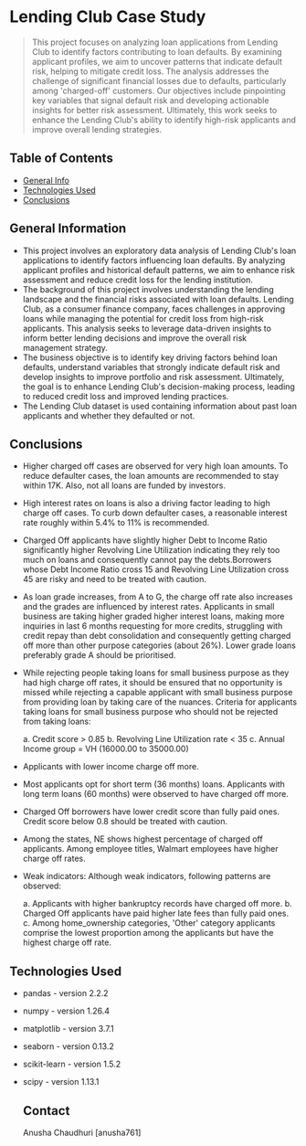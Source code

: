 # Lending Club Case Study
> This project focuses on analyzing loan applications from Lending Club to identify factors contributing to loan defaults. By examining applicant profiles, we aim to uncover patterns that indicate default risk, helping to mitigate credit loss. The analysis addresses the challenge of significant financial losses due to defaults, particularly among 'charged-off' customers. Our objectives include pinpointing key variables that signal default risk and developing actionable insights for better risk assessment. Ultimately, this work seeks to enhance the Lending Club's ability to identify high-risk applicants and improve overall lending strategies.


## Table of Contents
* [General Info](#general-information)
* [Technologies Used](#technologies-used)
* [Conclusions](#conclusions)



## General Information
- This project involves an exploratory data analysis of Lending Club's loan applications to identify factors influencing loan defaults. By analyzing applicant profiles and historical default patterns, we aim to enhance risk assessment and reduce credit loss for the lending institution.
- The background of this project involves understanding the lending landscape and the financial risks associated with loan defaults. Lending Club, as a consumer finance company, faces challenges in approving loans while managing the potential for credit loss from high-risk applicants. This analysis seeks to leverage data-driven insights to inform better lending decisions and improve the overall risk management strategy.
- The business objective is to identify key driving factors behind loan defaults, understand variables that strongly indicate default risk and develop insights to improve portfolio and risk assessment. Ultimately, the goal is to enhance Lending Club's decision-making process, leading to reduced credit loss and improved lending practices.
- The Lending Club dataset is used containing information about past loan applicants and whether they defaulted or not.



## Conclusions
- Higher charged off cases are observed for very high loan amounts. To reduce defaulter cases, the loan amounts are recommended to stay within 17K. Also, not all loans are funded by investors.

- High interest rates on loans is also a driving factor leading to high charge off cases. To curb down defaulter cases, a reasonable interest rate roughly within 5.4% to 11% is recommended.

- Charged Off applicants have slightly higher Debt to Income Ratio significantly higher Revolving Line Utilization indicating they rely too much on loans and consequently cannot pay the debts.Borrowers whose Debt Income Ratio cross 15 and Revolving Line Utilization cross 45 are risky and need to be treated with caution.

- As loan grade increases, from A to G, the charge off rate also increases and the grades are influenced by interest rates. Applicants in small business are taking higher graded higher interest loans, making more inquiries in last 6 months requesting for more credits, struggling with credit repay than debt consolidation and consequently getting charged off more than other purpose categories (about 26%). Lower grade loans preferably grade A should be prioritised.

- While rejecting people taking loans for small business purpose as they had high charge off rates, it should be ensured that no opportunity is missed while rejecting a capable applicant with small business purpose from providing loan by taking care of the nuances. Criteria for applicants taking loans for small business purpose who should not be rejected from taking loans:

    a. Credit score > 0.85
    b. Revolving Line Utilization rate < 35
    c. Annual Income group = VH (16000.00 to 35000.00) 


- Applicants with lower income charge off more.

- Most applicants opt for short term (36 months) loans. Applicants with long term loans (60 months) were observed to have charged off more.

- Charged Off borrowers have lower credit score than fully paid ones. Credit score below 0.8 should be treated with caution.

- Among the states, NE shows highest percentage of charged off applicants. Among employee titles, Walmart employees have higher charge off rates.

- Weak indicators: Although weak indicators, following patterns are observed:

    a. Applicants with higher bankruptcy records have charged off more.
    b. Charged Off applicants have paid higher late fees than fully paid ones.
    c. Among home_ownership categories, 'Other' category applicants comprise the lowest proportion among the applicants but have the highest charge off rate.




## Technologies Used
- pandas - version 2.2.2
- numpy - version 1.26.4
- matplotlib - version 3.7.1
- seaborn - version 0.13.2
- scikit-learn - version 1.5.2
- scipy - version 1.13.1



  ## Contact
  Anusha Chaudhuri [anusha761]
